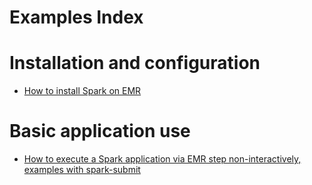 Examples Index
=============

# Installation and configuration

- [How to install Spark on EMR](../README.md)


# Basic application use

- [How to execute a Spark application via EMR step non-interactively, examples with spark-submit](spark-submit-via-step.md)


